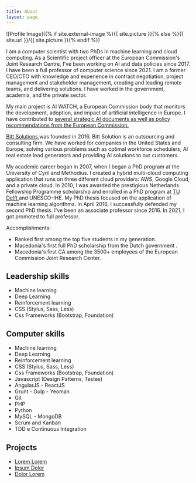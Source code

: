 ```yaml
---
title: About
layout: page
---
```

![Profile Image]({% if site.external-image %}{{ site.picture }}{% else %}{{ site.url }}/{{ site.picture }}{% endif %})


I am a computer scientist with two PhDs in machine learning and cloud computing. As a Scientific project officer at the European Commission's Joint Research Centre, I've been working on AI and data policies since 2017. I have been a full professor of computer science since 2021. I am a former CEO/CTO with knowledge and experience in contract negotiation, project management and stakeholder management, creating and leading remote teams, and delivering solutions. I have worked in the government, academia, and the private sector.

My main project is AI WATCH, a European Commission body that monitors the development, adoption, and impact of artificial intelligence in Europe. I have contributed to <a href="https://publications.jrc.ec.europa.eu/repository/search?query=delipetrev"> several strategic AI documents as well as policy recommendations from the European Commission.</a>

<a href="https://bitt.solutions">Bitt Solutions </a> was founded in 2016. Bitt Solution is an outsourcing and consulting firm. We have worked for companies in the United States and Europe, solving various problems such as optimal workforce schedulers, AI real estate lead generators and providing AI solutions to our customers.

My academic career began in 2007, when I began a PhD program at the University of Cyril and Methodius. I created a hybrid multi-cloud computing application that runs on three different cloud providers: AWS, Google Cloud, and a private cloud. In 2010, I was awarded the prestigious Netherlands Fellowship Programme scholarship and enrolled in a PhD program at <a href="https://www.tudelft.nl/">TU Delft </a> and UNESCO-IHE. My PhD thesis focused on the application of machine learning algorithms. In April 2016, I successfully defended my second PhD thesis. I've been an associate professor since 2016. In 2021, I got promoted to full professor. 


 Accomplishments:
- Ranked first among the top five students in my generation.
- Macedonia's first full PhD scholarship from the Dutch government .
- Macedonia's first CA among the 3500+ employees of the European Commission Joint Research Center.



<h2>Leadership skills</h2>

<ul class="skill-list">
	<li>Machine learning</li>
	<li>Deep Learning</li>
	<li>Reinforcement learning</li>
	<li>CSS (Stylus, Sass, Less)</li>
	<li>Css Frameworks (Bootstrap, Foundation)</li>
	
</ul>

<h2>Computer skills</h2>

<ul class="skill-list">
	<li>Machine learning</li>
	<li>Deep Learning</li>
	<li>Reinforcement learning</li>
	<li>CSS (Stylus, Sass, Less)</li>
	<li>Css Frameworks (Bootstrap, Foundation)</li>
	<li>Javascript (Design Patterns, Testes)</li>
	<li>AngularJS - ReactJS</li>
	<li>Grunt - Gulp - Yeoman</li>
	<li>Git</li>
	<li>PHP</li>
	<li>Python</li>
	<li>MySQL - MongoDB</li>
	<li>Scrum and Kanban</li>
	<li>TDD e Continuous Integration</li>
</ul>

<h2>Projects</h2>

<ul>
	<li><a href="https://github.com/">Lorem Lorem</a></li>
	<li><a href="https://github.com/">Ipsum Dolor</a></li>
	<li><a href="https://github.com/">Dolor Lorem</a></li>
</ul>
